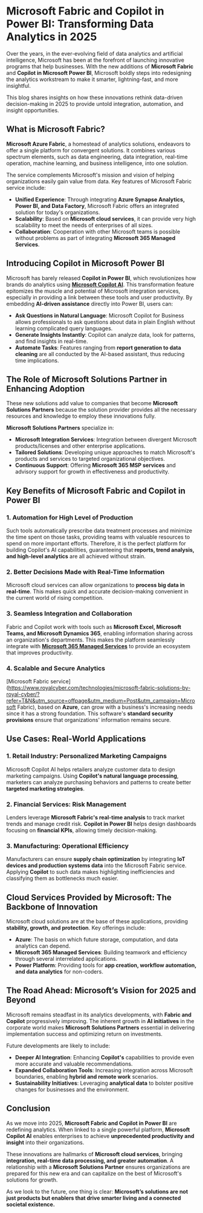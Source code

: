 # Microsoft Fabric and Copilot in Power BI: Transforming Data Analytics in 2025

Over the years, in the ever-evolving field of data analytics and artificial intelligence, Microsoft has been at the forefront of launching innovative programs that help businesses. With the new additions of **Microsoft Fabric** and **Copilot in Microsoft Power BI**, Microsoft boldly steps into redesigning the analytics workstream to make it smarter, lightning-fast, and more insightful.  

This blog shares insights on how these innovations rethink data-driven decision-making in 2025 to provide untold integration, automation, and insight opportunities.  

## What is Microsoft Fabric?  

**Microsoft Azure Fabric**, a homestead of analytics solutions, endeavors to offer a single platform for convergent solutions. It combines various spectrum elements, such as data engineering, data integration, real-time operation, machine learning, and business intelligence, into one solution.  

The service complements Microsoft's mission and vision of helping organizations easily gain value from data. Key features of Microsoft Fabric service include:  

- **Unified Experience**: Through integrating **Azure Synapse Analytics, Power BI, and Data Factory**, Microsoft Fabric offers an integrated solution for today's organizations.  
- **Scalability**: Based on **Microsoft cloud services**, it can provide very high scalability to meet the needs of enterprises of all sizes.  
- **Collaboration**: Cooperation with other Microsoft teams is possible without problems as part of integrating **Microsoft 365 Managed Services**.  

## Introducing Copilot in Microsoft Power BI   

Microsoft has barely released **Copilot in Power BI**, which revolutionizes how brands do analytics using [**Microsoft Copilot AI**](https://www.royalcyber.com/services/microsoft-copilot-solutions/?refer=T&N&utm_source=offpage&utm_medium=Post&utm_campaign=Microsoft). This transformation feature epitomizes the muscle and potential of Microsoft integration services, especially in providing a link between these tools and user productivity. By embedding **AI-driven assistance** directly into Power BI, users can:  

- **Ask Questions in Natural Language**: Microsoft Copilot for Business allows professionals to ask questions about data in plain English without learning complicated query languages.  
- **Generate Insights Instantly**: Copilot can analyze data, look for patterns, and find insights in real-time.  
- **Automate Tasks**: Features ranging from **report generation to data cleaning** are all conducted by the AI-based assistant, thus reducing time implications.  

## The Role of Microsoft Solutions Partner in Enhancing Adoption 

These new solutions add value to companies that become **Microsoft Solutions Partners** because the solution provider provides all the necessary resources and knowledge to employ these innovations fully.  

**Microsoft Solutions Partners** specialize in:  

- **Microsoft Integration Services**: Integration between divergent Microsoft products/licenses and other enterprise applications.  
- **Tailored Solutions**: Developing unique approaches to match Microsoft's products and services to targeted organizational objectives.  
- **Continuous Support**: Offering **Microsoft 365 MSP services** and advisory support for growth in effectiveness and productivity.  

## Key Benefits of Microsoft Fabric and Copilot in Power BI  

### 1. Automation for High Level of Production  
Such tools automatically prescribe data treatment processes and minimize the time spent on those tasks, providing teams with valuable resources to spend on more important efforts. Therefore, it is the perfect platform for building Copilot's AI capabilities, guaranteeing that **reports, trend analysis, and high-level analytics** are all achieved without strain.  

### 2. Better Decisions Made with Real-Time Information  
Microsoft cloud services can allow organizations to **process big data in real-time**. This makes quick and accurate decision-making convenient in the current world of rising competition.  

### 3. Seamless Integration and Collaboration  
Fabric and Copilot work with tools such as **Microsoft Excel, Microsoft Teams, and Microsoft Dynamics 365**, enabling information sharing across an organization's departments. This makes the platform seamlessly integrate with [**Microsoft 365 Managed Services**](https://www.royalcyber.com/services/microsoft-solutions-and-managed-services/?refer=T&N&utm_source=offpage&utm_medium=Post&utm_campaign=Microsoft) to provide an ecosystem that improves productivity.  

### 4. Scalable and Secure Analytics  
[Microsoft Fabric service](https://www.royalcyber.com/technologies/microsoft-fabric-solutions-by-royal-cyber/?refer=T&N&utm_source=offpage&utm_medium=Post&utm_campaign=Microsoft Fabric), based on **Azure**, can grow with a business's increasing needs since it has a strong foundation. This software's **standard security provisions** ensure that organizations' information remains secure.  

## Use Cases: Real-World Applications  

### 1. Retail Industry: Personalized Marketing Campaigns  
Microsoft Copilot AI helps retailers analyze customer data to design marketing campaigns. Using **Copilot's natural language processing**, marketers can analyze purchasing behaviors and patterns to create better **targeted marketing strategies**.  

### 2. Financial Services: Risk Management  
Lenders leverage **Microsoft Fabric's real-time analysis** to track market trends and manage credit risk. **Copilot in Power BI** helps design dashboards focusing on **financial KPIs**, allowing timely decision-making.  

### 3. Manufacturing: Operational Efficiency  
Manufacturers can ensure **supply chain optimization** by integrating **IoT devices and production systems data** into the Microsoft Fabric service. Applying **Copilot** to such data makes highlighting inefficiencies and classifying them as bottlenecks much easier.  

## Cloud Services Provided by Microsoft: The Backbone of Innovation  

Microsoft cloud solutions are at the base of these applications, providing **stability, growth, and protection**. Key offerings include:  

- **Azure**: The basis on which future storage, computation, and data analytics can depend.  
- **Microsoft 365 Managed Services**: Building teamwork and efficiency through several interrelated applications.  
- **Power Platform**: Providing tools for **app creation, workflow automation, and data analytics** for non-coders.  

## The Road Ahead: Microsoft’s Vision for 2025 and Beyond  

Microsoft remains steadfast in its analytics developments, with **Fabric and Copilot** progressively improving. The inherent growth in **AI initiatives** in the corporate world makes **Microsoft Solutions Partners** essential in delivering implementation success and optimizing return on investments.  

Future developments are likely to include:  

- **Deeper AI Integration**: Enhancing **Copilot's** capabilities to provide even more accurate and valuable recommendations.  
- **Expanded Collaboration Tools**: Increasing integration across Microsoft boundaries, enabling **hybrid and remote work** scenarios.  
- **Sustainability Initiatives**: Leveraging **analytical data** to bolster positive changes for businesses and the environment.  

## Conclusion  

As we move into 2025, **Microsoft Fabric and Copilot in Power BI** are redefining analytics. When linked to a single powerful platform, **Microsoft Copilot AI** enables enterprises to achieve **unprecedented productivity and insight** into their organizations.  

These innovations are hallmarks of **Microsoft cloud services**, bringing **integration, real-time data processing, and greater automation**. A relationship with a **Microsoft Solutions Partner** ensures organizations are prepared for this new era and can capitalize on the best of Microsoft's solutions for growth.  

As we look to the future, one thing is clear: **Microsoft’s solutions are not just products but enablers that drive smarter living and a connected societal existence.**
